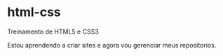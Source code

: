 # html-css
 Treinamento de HTML5 e CSS3

Estou aprendendo a criar sites e agora vou gerenciar meus repositorios.
